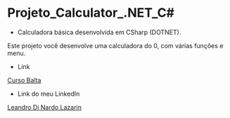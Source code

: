 # Projeto_Calculator_.NET_C#

* Calculadora básica desenvolvida em CSharp (DOTNET).

Este projeto você desenvolve uma calculadora do 0, com várias funções e menu.

* Link 

[Curso Balta](https://balta.io/)

* Link do meu LinkedIn

[Leandro Di Nardo Lazarin](https://www.linkedin.com/in/leandro-di-nardo-lazarin-694a59236/)
